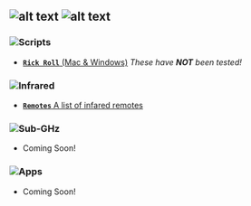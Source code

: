 ![alt text](https://i.imgur.com/XD6ngzD.png)
![alt text](https://i.imgur.com/60Rcxwg.png)
---

### ![Scripts](https://i.imgur.com/JueQkeA.png)

- [**`Rick Roll`** (Mac & Windows)](https://github.com/ItzQuk/QukFlipper/tree/main/Scripts/Rick%20Roll) *These have **NOT** been tested!*

### ![Infrared](https://i.imgur.com/sbDS645.png)

- [**`Remotes`** A list of infared remotes](https://github.com/ItzQuk/QukFlipper/tree/main/Scripts/Remotes)

### ![Sub-GHz](https://i.imgur.com/gzOQPxa.png)

- Coming Soon!

### ![Apps](https://i.imgur.com/PTBL20O.png)

- Coming Soon!
